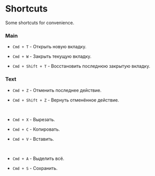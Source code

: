 
# Shortcuts

Some shortcuts for convenience.

### Main

- `Cmd + T` - Открыть новую вкладку.

- `Cmd + W` - Закрыть текущую вкладку.

- `Cmd + Shift + T` - Восстановить последнюю закрытую вкладку.

### Text

- `Cmd + Z` - Отменить последнее действие.

- `Cmd + Shift + Z` - Вернуть отменённое действие.

&nbsp;

- `Cmd + X` - Вырезать.

- `Cmd + C` - Копировать.

- `Cmd + V` - Вставить.

&nbsp;

- `Cmd + A` - Выделить всё.

- `Cmd + S` - Сохранить.
